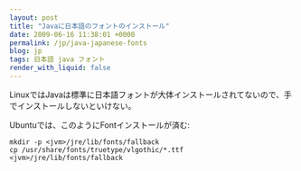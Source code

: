 ```yaml
---
layout: post
title: "Javaに日本語のフォントのインストール"
date: 2009-06-16 11:38:01 +0000
permalink: /jp/java-japanese-fonts
blog: jp
tags: 日本語 java フォント
render_with_liquid: false
---
```


LinuxではJavaは標準に日本語フォントが大体インストールされてないので、手でインストールしないといけない。

Ubuntuでは、このようにFontインストールが済む:

```shell
mkdir -p <jvm>/jre/lib/fonts/fallback
cp /usr/share/fonts/truetype/vlgothic/*.ttf <jvm>/jre/lib/fonts/fallback
```
